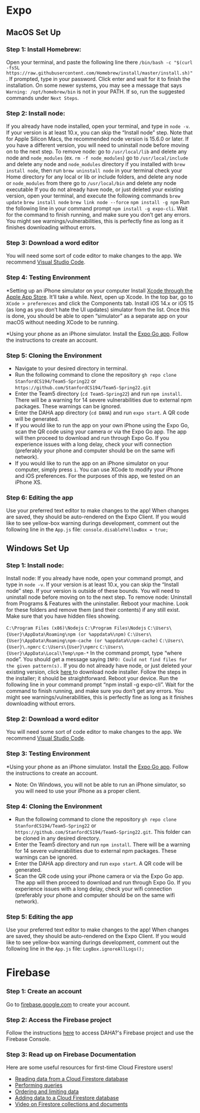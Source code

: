# Expo

## MacOS Set Up

### Step 1: Install Homebrew:
Open your terminal, and paste the following line there 
`/bin/bash -c "$(curl -fsSL https://raw.githubusercontent.com/Homebrew/install/master/install.sh)"`. If prompted, type in your password. Click enter and wait for it to finish the installation.
On some newer systems, you may see a message that says `Warning: /opt/homebrew/bin` is not in your PATH. If so, run the suggested commands under `Next Steps`.

### Step 2: Install node:
If you already have node installed, open your terminal, and type in `node -v`. If your version is at least 10.x, you can skip the “Install node” step. Note that for Apple Silicon Macs, the recommended node version is 15.6.0 or later.
If you have a different version, you will need to uninstall node before moving on to the next step. To remove node:
go to `/usr/local/lib` and delete any node and `node_modules` (ex. `rm -f node_modules`)
go to `/usr/local/include` and delete any node and `node_modules` directory
if you installed with `brew install node`, then run `brew uninstall node` in your terminal
check your Home directory for any local or lib or include folders, and delete any node or `node_modules` from there
go to `/usr/local/bin` and delete any node executable
If you do not already have node, or just deleted your existing version, open your terminal, and execute the following commands 
`brew update`
`brew install node`
`brew link node --force`
`npm install -g npm`
Run the following line in your command prompt `npm install -g expo-cli`. Wait for the command to finish running, and make sure you don’t get any errors. You might see warnings/vulnerabilities, this is perfectly fine as long as it finishes downloading without errors. 

### Step 3: Download a word editor
You will need some sort of code editor to make changes to the app. We recommend [Visual Studio Code](https://code.visualstudio.com/). 



### Step 4: Testing Environment

*Setting up an iPhone simulator on your computer
Install [Xcode through the Apple App Store](https://itunes.apple.com/app/xcode/id497799835). It’ll take a while. Next, open up Xcode. In the top bar, go to `XCode > preferences` and click the Components tab. Install iOS 14.x or iOS 15 (as long as you don’t hate the UI updates) simulator from the list.
Once this is done, you should be able to open “simulator” as a separate app on your macOS without needing XCode to be running.

*Using your phone as an iPhone simulator. 
Install the [Expo Go app](https://apps.apple.com/app/apple-store/id982107779). Follow the instructions to create an account. 

### Step 5: Cloning the Environment
* Navigate to your desired directory in terminal. 
* Run the following command to clone the repository `gh repo clone StanfordCS194/Team5-Spring22` or `https://github.com/StanfordCS194/Team5-Spring22.git`
* Enter the Team5 directory (`cd Team5-Spring22`) and run `npm install`. There will be a warning for 14 severe vulnerabilities due to external npm packages. These warnings can be ignored. 
* Enter the DAHA app directory (`cd DAHA`) and run `expo start`. A QR code will be generated. 
* If you would like to run the app on your own iPhone using the Expo Go, scan the QR code using your camera or via the Expo Go app. The app will then proceed to download and run through Expo Go. If you experience issues with a long delay, check your wifi connection (preferably your phone and computer should be on the same wifi network). 
* If you would like to run the app on an iPhone simulator on your computer, simply press `i`. You can use XCode to modify your iPhone and iOS preferences. For the purposes of this app, we tested on an iPhone XS. 


### Step 6: Editing the app
Use your preferred text editor to make changes to the app! When changes are saved, they should be auto-rendered on the Expo Client. If you would like to see yellow-box warning durings development, comment out the following line in the `App.js` file: 
`console.disableYellowBox = true;`

## Windows Set Up 

### Step 1: Install node:
Install node:
If you already have node, open your command prompt, and type in `node -v`. If your version is at least 10.x, you can skip the “Install node” step. If your version is outside of these bounds. You will need to uninstall node before moving on to the next step. To remove node:
Uninstall from Programs & Features with the uninstaller.
Reboot your machine.
Look for these folders and remove them (and their contents) if any still exist.
Make sure that you have hidden files showing.

`C:\Program Files (x86)\Nodejs`
`C:\Program Files\Nodejs`
`C:\Users\{User}\AppData\Roaming\npm (or %appdata%\npm)`
`C:\Users\{User}\AppData\Roaming\npm-cache (or %appdata%\npm-cache)`
`C:\Users\{User}\.npmrc`
`C:\Users\{User}\npmrc`
`C:\Users\{User}\AppData\Local\Temp\npm-*`
In the command prompt, type “where node”. You should get a message saying `INFO: Could not find files for the given pattern(s).`
If you do not already have node, or just deleted your existing version, click [here ](https://nodejs.org/en/download/)to download node installer. Follow the steps in the installer; it should be straightforward.
Reboot your device.
Run the following line in your command prompt “npm install -g expo-cli”. Wait for the command to finish running, and make sure you don’t get any errors. You might see warnings/vulnerabilities, this is perfectly fine as long as it finishes downloading without errors. 

### Step 2: Download a word editor
You will need some sort of code editor to make changes to the app. We recommend [Visual Studio Code](https://code.visualstudio.com/). 

### Step 3: Testing Environment

*Using your phone as an iPhone simulator. 
Install the [Expo Go app](https://apps.apple.com/app/apple-store/id982107779). Follow the instructions to create an account. 
* Note: On Windows, you will not be able to run an iPhone simulator, so you will need to use your iPhone as a proper client. 

### Step 4: Cloning the Environment
* Run the following command to clone the repository `gh repo clone StanfordCS194/Team5-Spring22` or `https://github.com/StanfordCS194/Team5-Spring22.git`. This folder can be cloned in any desired directory. 
* Enter the Team5 directory and run `npm install`. There will be a warning for 14 severe vulnerabilities due to external npm packages. These warnings can be ignored. 
* Enter the DAHA app directory and run `expo start`. A QR code will be generated. 
* Scan the QR code using your iPhone camera or via the Expo Go app. The app will then proceed to download and run through Expo Go. If you experience issues with a long delay, check your wifi connection (preferably your phone and computer should be on the same wifi network). 

### Step 5: Editing the app
Use your preferred text editor to make changes to the app! When changes are saved, they should be auto-rendered on the Expo Client. If you would like to see yellow-box warning durings development, comment out the following line in the `App.js` file: 
`LogBox.ignoreAllLogs();`

# Firebase
### Step 1: Create an account
Go to [firebase.google.com](firebase.google.com) to create your account.

### Step 2: Access the Firebase project
Follow the instructions [here](https://github.com/StanfordCS194/Team5-Spring22/wiki/Database-Architecture-and-Development) to access DAHA?'s Firebase project and use the Firebase Console.

### Step 3: Read up on Firebase Documentation
Here are some useful resources for first-time Cloud Firestore users!
* [Reading data from a Cloud Firestore database](https://firebase.google.com/docs/firestore/query-data/get-data)
* [Performing queries](https://firebase.google.com/docs/firestore/query-data/queries)
* [Ordering and limiting data](https://firebase.google.com/docs/firestore/query-data/order-limit-data)
* [Adding data to a Cloud Firestore database](https://firebase.google.com/docs/firestore/manage-data/add-data)
* [Video on Firestore collections and documents](https://www.youtube.com/watch?v=2Vf1D-rUMwE)
